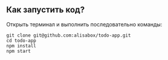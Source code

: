 ## Как запустить код?

Открыть терминал и выполнить последовательно команды:

```
git clone git@github.com:alisabox/todo-app.git
cd todo-app
npm install
npm start
```
